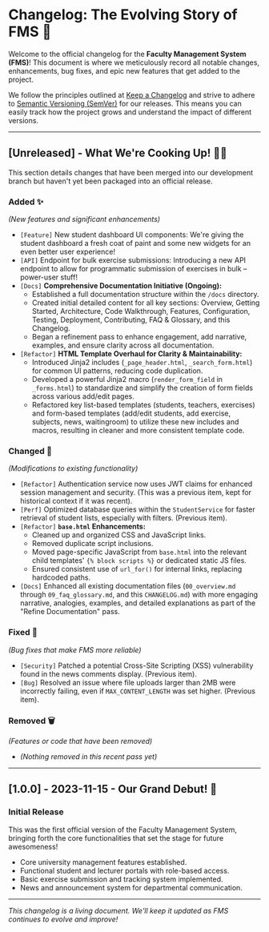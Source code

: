 # Changelog: The Evolving Story of FMS 📜

Welcome to the official changelog for the **Faculty Management System (FMS)**! This document is where we meticulously record all notable changes, enhancements, bug fixes, and epic new features that get added to the project.

We follow the principles outlined at [Keep a Changelog](https://keepachangelog.com/en/1.0.0/) and strive to adhere to [Semantic Versioning (SemVer)](https://semver.org/spec/v2.0.0.html) for our releases. This means you can easily track how the project grows and understand the impact of different versions.

---

## [Unreleased] - What We're Cooking Up! 🍳🔥

This section details changes that have been merged into our development branch but haven't yet been packaged into an official release.

### Added ✨
*(New features and significant enhancements)*
*   `[Feature]` New student dashboard UI components: We're giving the student dashboard a fresh coat of paint and some new widgets for an even better user experience!
*   `[API]` Endpoint for bulk exercise submissions: Introducing a new API endpoint to allow for programmatic submission of exercises in bulk – power-user stuff!
*   `[Docs]` **Comprehensive Documentation Initiative (Ongoing):**
    *   Established a full documentation structure within the `/docs` directory.
    *   Created initial detailed content for all key sections: Overview, Getting Started, Architecture, Code Walkthrough, Features, Configuration, Testing, Deployment, Contributing, FAQ & Glossary, and this Changelog.
    *   Began a refinement pass to enhance engagement, add narrative, examples, and ensure clarity across all documentation.
*   `[Refactor]` **HTML Template Overhaul for Clarity & Maintainability:**
    *   Introduced Jinja2 includes (`_page_header.html`, `_search_form.html`) for common UI patterns, reducing code duplication.
    *   Developed a powerful Jinja2 macro (`render_form_field` in `_forms.html`) to standardize and simplify the creation of form fields across various add/edit pages.
    *   Refactored key list-based templates (students, teachers, exercises) and form-based templates (add/edit students, add exercise, subjects, news, waitingroom) to utilize these new includes and macros, resulting in cleaner and more consistent template code.

### Changed 🔄
*(Modifications to existing functionality)*
*   `[Refactor]` Authentication service now uses JWT claims for enhanced session management and security. (This was a previous item, kept for historical context if it was recent).
*   `[Perf]` Optimized database queries within the `StudentService` for faster retrieval of student lists, especially with filters. (Previous item).
*   `[Refactor]` **`base.html` Enhancements:**
    *   Cleaned up and organized CSS and JavaScript links.
    *   Removed duplicate script inclusions.
    *   Moved page-specific JavaScript from `base.html` into the relevant child templates' `{% block scripts %}` or dedicated static JS files.
    *   Ensured consistent use of `url_for()` for internal links, replacing hardcoded paths.
*   `[Docs]` Enhanced all existing documentation files (`00_overview.md` through `09_faq_glossary.md`, and this `CHANGELOG.md`) with more engaging narrative, analogies, examples, and detailed explanations as part of the "Refine Documentation" pass.

### Fixed 🐞
*(Bug fixes that make FMS more reliable)*
*   `[Security]` Patched a potential Cross-Site Scripting (XSS) vulnerability found in the news comments display. (Previous item).
*   `[Bug]` Resolved an issue where file uploads larger than 2MB were incorrectly failing, even if `MAX_CONTENT_LENGTH` was set higher. (Previous item).

### Removed 🗑️
*(Features or code that have been removed)*
*   *(Nothing removed in this recent pass yet)*

---

## [1.0.0] - 2023-11-15 - Our Grand Debut! 🎉

### Initial Release

This was the first official version of the Faculty Management System, bringing forth the core functionalities that set the stage for future awesomeness!

*   Core university management features established.
*   Functional student and lecturer portals with role-based access.
*   Basic exercise submission and tracking system implemented.
*   News and announcement system for departmental communication.

---

*This changelog is a living document. We'll keep it updated as FMS continues to evolve and improve!*
